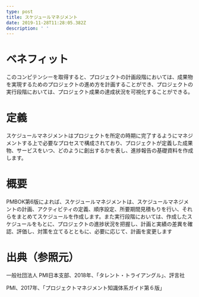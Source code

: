 ```yaml
---
type: post
title: スケジュールマネジメント
date: 2019-11-28T11:28:05.382Z
description: ' '
---
```

# ベネフィット

このコンピテンシーを取得すると、プロジェクトの計画段階においては、成果物を実現するためのプロジェクトの進め方を計画することができ、プロジェクトの実行段階においては、プロジェクト成果の達成状況を可視化することができる。

# 定義

スケジュールマネジメントはプロジェクトを所定の時期に完了するようにマネジメントする上で必要なプロセスで構成されており、プロジェクトが定義した成果物、サービスをいつ、どのように創出するかを表し、進捗報告の基礎資料を作成します。

# 概要

PMBOK第6版によれば、スケジュールマネジメントは、スケジュールマネジメントの計画、アクティビティの定義、順序設定、所要期間見積もりを行い、それらをまとめてスケジュールを作成します。また実行段階においては、作成したスケジュールをもとに、プロジェクトの進捗状況を把握し、計画と実績の差異を確認、評価し、対策を立てるとともに、必要に応じて、計画を変更します

# 出典（参照元）

一般社団法人 PMI日本支部、2018年、「タレント・トライアングル」、評言社

PMI、2017年、「プロジェクトマネジメント知識体系ガイド第６版」

